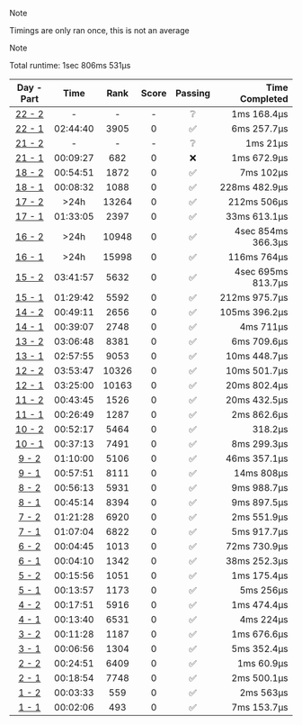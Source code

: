 > [!NOTE]
> Timings are only ran once, this is not an average

> [!NOTE]
> Total runtime: 1sec 806ms 531µs

|Day - Part|Time|Rank|Score|Passing|Time Completed|
|:-:|:-:|:-:|:-:|:-:|-:|
|[22 - 2](https://github.com/SWCreeperKing/AdventOfCode/blob/master/AdventOfCode/Solutions/2022/Day22.cs)|-|-|-|❔|1ms 168.4µs|
|[22 - 1](https://github.com/SWCreeperKing/AdventOfCode/blob/master/AdventOfCode/Solutions/2022/Day22.cs)|02:44:40|3905|0|✅|6ms 257.7µs|
|[21 - 2](https://github.com/SWCreeperKing/AdventOfCode/blob/master/AdventOfCode/Solutions/2022/Day21.cs)|-|-|-|❔|1ms 21µs|
|[21 - 1](https://github.com/SWCreeperKing/AdventOfCode/blob/master/AdventOfCode/Solutions/2022/Day21.cs)|00:09:27|682|0|❌|1ms 672.9µs|
|[18 - 2](https://github.com/SWCreeperKing/AdventOfCode/blob/master/AdventOfCode/Solutions/2022/Day18.cs)|00:54:51|1872|0|✅|7ms 102µs|
|[18 - 1](https://github.com/SWCreeperKing/AdventOfCode/blob/master/AdventOfCode/Solutions/2022/Day18.cs)|00:08:32|1088|0|✅|228ms 482.9µs|
|[17 - 2](https://github.com/SWCreeperKing/AdventOfCode/blob/master/AdventOfCode/Solutions/2022/Day17.cs)|&gt;24h|13264|0|✅|212ms 506µs|
|[17 - 1](https://github.com/SWCreeperKing/AdventOfCode/blob/master/AdventOfCode/Solutions/2022/Day17.cs)|01:33:05|2397|0|✅|33ms 613.1µs|
|[16 - 2](https://github.com/SWCreeperKing/AdventOfCode/blob/master/AdventOfCode/Solutions/2022/Day16.cs)|&gt;24h|10948|0|✅|4sec 854ms 366.3µs|
|[16 - 1](https://github.com/SWCreeperKing/AdventOfCode/blob/master/AdventOfCode/Solutions/2022/Day16.cs)|&gt;24h|15998|0|✅|116ms 764µs|
|[15 - 2](https://github.com/SWCreeperKing/AdventOfCode/blob/master/AdventOfCode/Solutions/2022/Day15.cs)|03:41:57|5632|0|✅|4sec 695ms 813.7µs|
|[15 - 1](https://github.com/SWCreeperKing/AdventOfCode/blob/master/AdventOfCode/Solutions/2022/Day15.cs)|01:29:42|5592|0|✅|212ms 975.7µs|
|[14 - 2](https://github.com/SWCreeperKing/AdventOfCode/blob/master/AdventOfCode/Solutions/2022/Day14.cs)|00:49:11|2656|0|✅|105ms 396.2µs|
|[14 - 1](https://github.com/SWCreeperKing/AdventOfCode/blob/master/AdventOfCode/Solutions/2022/Day14.cs)|00:39:07|2748|0|✅|4ms 711µs|
|[13 - 2](https://github.com/SWCreeperKing/AdventOfCode/blob/master/AdventOfCode/Solutions/2022/Day13.cs)|03:06:48|8381|0|✅|6ms 709.6µs|
|[13 - 1](https://github.com/SWCreeperKing/AdventOfCode/blob/master/AdventOfCode/Solutions/2022/Day13.cs)|02:57:55|9053|0|✅|10ms 448.7µs|
|[12 - 2](https://github.com/SWCreeperKing/AdventOfCode/blob/master/AdventOfCode/Solutions/2022/Day12.cs)|03:53:47|10326|0|✅|10ms 501.7µs|
|[12 - 1](https://github.com/SWCreeperKing/AdventOfCode/blob/master/AdventOfCode/Solutions/2022/Day12.cs)|03:25:00|10163|0|✅|20ms 802.4µs|
|[11 - 2](https://github.com/SWCreeperKing/AdventOfCode/blob/master/AdventOfCode/Solutions/2022/Day11.cs)|00:43:45|1526|0|✅|20ms 432.5µs|
|[11 - 1](https://github.com/SWCreeperKing/AdventOfCode/blob/master/AdventOfCode/Solutions/2022/Day11.cs)|00:26:49|1287|0|✅|2ms 862.6µs|
|[10 - 2](https://github.com/SWCreeperKing/AdventOfCode/blob/master/AdventOfCode/Solutions/2022/Day10.cs)|00:52:17|5464|0|✅|318.2µs|
|[10 - 1](https://github.com/SWCreeperKing/AdventOfCode/blob/master/AdventOfCode/Solutions/2022/Day10.cs)|00:37:13|7491|0|✅|8ms 299.3µs|
|[9 - 2](https://github.com/SWCreeperKing/AdventOfCode/blob/master/AdventOfCode/Solutions/2022/Day9.cs)|01:10:00|5106|0|✅|46ms 357.1µs|
|[9 - 1](https://github.com/SWCreeperKing/AdventOfCode/blob/master/AdventOfCode/Solutions/2022/Day9.cs)|00:57:51|8111|0|✅|14ms 808µs|
|[8 - 2](https://github.com/SWCreeperKing/AdventOfCode/blob/master/AdventOfCode/Solutions/2022/Day8.cs)|00:56:13|5931|0|✅|9ms 988.7µs|
|[8 - 1](https://github.com/SWCreeperKing/AdventOfCode/blob/master/AdventOfCode/Solutions/2022/Day8.cs)|00:45:14|8394|0|✅|9ms 897.5µs|
|[7 - 2](https://github.com/SWCreeperKing/AdventOfCode/blob/master/AdventOfCode/Solutions/2022/Day7.cs)|01:21:28|6920|0|✅|2ms 551.9µs|
|[7 - 1](https://github.com/SWCreeperKing/AdventOfCode/blob/master/AdventOfCode/Solutions/2022/Day7.cs)|01:07:04|6822|0|✅|5ms 917.7µs|
|[6 - 2](https://github.com/SWCreeperKing/AdventOfCode/blob/master/AdventOfCode/Solutions/2022/Day6.cs)|00:04:45|1013|0|✅|72ms 730.9µs|
|[6 - 1](https://github.com/SWCreeperKing/AdventOfCode/blob/master/AdventOfCode/Solutions/2022/Day6.cs)|00:04:10|1342|0|✅|38ms 252.3µs|
|[5 - 2](https://github.com/SWCreeperKing/AdventOfCode/blob/master/AdventOfCode/Solutions/2022/Day5.cs)|00:15:56|1051|0|✅|1ms 175.4µs|
|[5 - 1](https://github.com/SWCreeperKing/AdventOfCode/blob/master/AdventOfCode/Solutions/2022/Day5.cs)|00:13:57|1173|0|✅|5ms 256µs|
|[4 - 2](https://github.com/SWCreeperKing/AdventOfCode/blob/master/AdventOfCode/Solutions/2022/Day4.cs)|00:17:51|5916|0|✅|1ms 474.4µs|
|[4 - 1](https://github.com/SWCreeperKing/AdventOfCode/blob/master/AdventOfCode/Solutions/2022/Day4.cs)|00:13:40|6531|0|✅|4ms 224µs|
|[3 - 2](https://github.com/SWCreeperKing/AdventOfCode/blob/master/AdventOfCode/Solutions/2022/Day3.cs)|00:11:28|1187|0|✅|1ms 676.6µs|
|[3 - 1](https://github.com/SWCreeperKing/AdventOfCode/blob/master/AdventOfCode/Solutions/2022/Day3.cs)|00:06:56|1304|0|✅|5ms 352.4µs|
|[2 - 2](https://github.com/SWCreeperKing/AdventOfCode/blob/master/AdventOfCode/Solutions/2022/Day2.cs)|00:24:51|6409|0|✅|1ms 60.9µs|
|[2 - 1](https://github.com/SWCreeperKing/AdventOfCode/blob/master/AdventOfCode/Solutions/2022/Day2.cs)|00:18:54|7748|0|✅|2ms 500.1µs|
|[1 - 2](https://github.com/SWCreeperKing/AdventOfCode/blob/master/AdventOfCode/Solutions/2022/Day1.cs)|00:03:33|559|0|✅|2ms 563µs|
|[1 - 1](https://github.com/SWCreeperKing/AdventOfCode/blob/master/AdventOfCode/Solutions/2022/Day1.cs)|00:02:06|493|0|✅|7ms 153.7µs|
